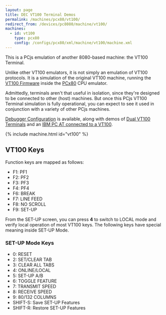 ```yaml
---
layout: page
title: DEC VT100 Terminal Demos
permalink: /machines/pcx80/vt100/
redirect_from: /devices/pc8080/machine/vt100/
machines:
  - id: vt100
    type: pcx80
    config: /configs/pcx80/xml/machine/vt100/machine.xml
---
```


This is a PCjs emulation of another 8080-based machine: the VT100 Terminal.

Unlike other VT100 emulators, it is not simply an emulation of VT100 protocols.  It is a simulation of the original VT100
machine, running the [VT100 Firmware](/machines/pcx80/vt100/rom/) inside the [PCx80](/machines/pcx80/) CPU emulator.

Admittedly, terminals aren't that useful in isolation, since they're designed to be connected to other (host) machines.
But once this PCjs VT100 Terminal simulation is fully operational, you can expect to see it used in conjunction with a variety
of other PCjs machines. 

[Debugger Configuration](debugger/) is available, along with demos of [Dual VT100 Terminals](dual/) and an
[IBM PC AT connected to a VT100](/machines/pcx86/ibm/5170/ega/vt100/).

{% include machine.html id="vt100" %}

VT100 Keys
----------

Function keys are mapped as follows:

- F1: PF1
- F2: PF2
- F3: PF3
- F4: PF4
- F6: BREAK
- F7: LINE FEED
- F8: NO SCROLL
- F9: SET-UP

From the SET-UP screen, you can press **4** to switch to LOCAL mode and verify local operation of most VT100
keys.  The following keys have special meaning inside SET-UP Mode.

### SET-UP Mode Keys

- 0: RESET
- 2: SET/CLEAR TAB
- 3: CLEAR ALL TABS
- 4: ONLINE/LOCAL
- 5: SET-UP A/B
- 6: TOGGLE FEATURE
- 7: TRANSMIT SPEED
- 8: RECEIVE SPEED
- 9: 80/132 COLUMNS
- SHIFT-S: Save SET-UP Features
- SHIFT-R: Restore SET-UP Features

